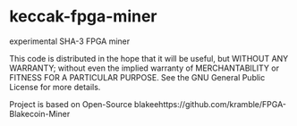 keccak-fpga-miner
=================

experimental SHA-3 FPGA miner 

This code is distributed in the hope that it will be useful, but WITHOUT ANY WARRANTY;
without even the implied warranty of MERCHANTABILITY or FITNESS FOR A PARTICULAR PURPOSE.
See the GNU General Public License for more details.

Project is based on Open-Source  blakeehttps://github.com/kramble/FPGA-Blakecoin-Miner
